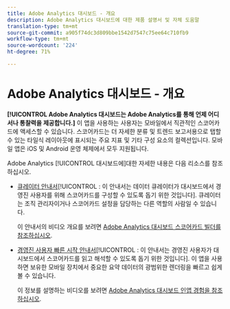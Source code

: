 ```yaml
---
title: Adobe Analytics 대시보드 - 개요
description: Adobe Analytics 대시보드에 대한 제품 설명서 및 자체 도움말
translation-type: tm+mt
source-git-commit: a905f74dc3d809bbe1542d7547c75ee64c710fb9
workflow-type: tm+mt
source-wordcount: '224'
ht-degree: 71%

---
```



# Adobe Analytics 대시보드 - 개요

**[!UICONTROL Adobe Analytics 대시보드는 Adobe Analytics를 통해 언제 어디서나 통찰력을 제공합니다.]** 이 앱을 사용하는 사용자는 모바일에서 직관적인 스코어카드에 액세스할 수 있습니다. 스코어카드는 더 자세한 분류 및 트렌드 보고서용으로 탭할 수 있는 타일식 레이아웃에 표시되는 주요 지표 및 기타 구성 요소의 컬렉션입니다. 모바일 앱은 iOS 및 Android 운영 체제에서 모두 지원됩니다.

Adobe Analytics [!UICONTROL 대시보드에]대한 자세한 내용은 다음 리소스를 참조하십시오.

* [큐레이터 안내서](https://docs.adobe.com/content/help/ko-KR/analytics/analyze/mobapp/curator.html)[!UICONTROL : 이 안내서는 데이터 큐레이터가 대시보드에서 경영진 사용자를 위해 스코어카드를 구성할 수 있도록 돕기 위한 것입니다]. 큐레이터는 조직 관리자이거나 스코어카드 설정을 담당하는 다른 역할의 사람일 수 있습니다.

   이 안내서의 비디오 개요를 보려면 [Adobe Analytics 대시보드 스코어카드 빌더를 참조하십시오](https://www.youtube.com/watch?v=tnnl6hrcP94&amp;feature=youtu.be).


* [경영진 사용자 빠른 시작 안내서](https://docs.adobe.com/content/help/ko-KR/analytics/analyze/mobapp/executive.html)[!UICONTROL : 이 안내서는 경영진 사용자가 대시보드에서 스코어카드를 읽고 해석할 수 있도록 돕기 위한 것입니다]. 이 앱을 사용하면 보유한 모바일 장치에서 중요한 요약 데이터의 광범위한 렌더링을 빠르고 쉽게 볼 수 있습니다.

   이 정보를 설명하는 비디오를 보려면 [Adobe Analytics 대시보드 인앱 경험을 참조하십시오](https://www.youtube.com/watch?v=QXqQ_PkArbA&amp;feature=youtu.be).